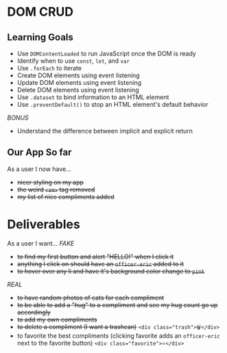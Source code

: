 # DOM CRUD

## Learning Goals
* Use `DOMContentLoaded` to run JavaScript once the DOM is ready
* Identify when to use `const`, `let`, and `var`
* Use `.forEach` to iterate
* Create DOM elements using event listening
* Update DOM elements using event listening
* Delete DOM elements using event listening
* Use `.dataset` to bind information to an HTML element
* Use `.preventDefault()` to stop an HTML element's default behavior

*BONUS*
* Understand the difference between implicit and explicit return


## Our App So far
As a user I now have...
* ~~nicer styling on my app~~
* ~~the weird `<em>` tag removed~~
* ~~my list of nice compliments added~~


# Deliverables
As a user I want...
*FAKE*
* ~~to find my first button and alert "HELLO!" when I click it~~
* ~~anything I click on should have an `officer-eric` added to it~~
* ~~to hover over any li and have it's background color change to `pink`~~

*REAL*
* ~~to have random photos of cats for each compliment~~
* ~~to be able to add a "hug" to a compliment and see my hug count go up accordingly~~
* ~~to add my own compliments~~
* ~~to delete a compliment (I want a trashcan)~~
`<div class="trash">🗑</div>`
* to favorite the best compliments (clicking favorite adds an `officer-eric` next to the favorite button)
`<div class="favorite">⭐️</div>`

